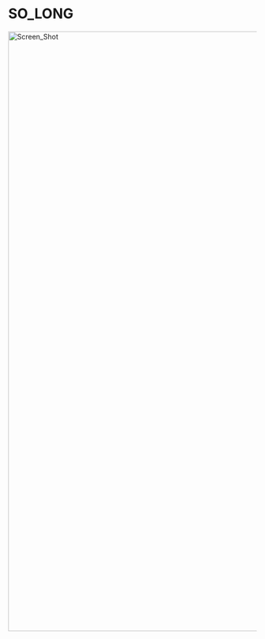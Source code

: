 <h1> SO_LONG </h1>

<img width="1215" alt="Screen_Shot" src="https://github.com/Jcamil097/42course/assets/Screen_Shot.png">
